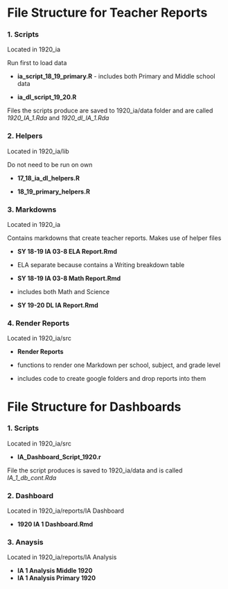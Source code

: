 File Structure for Teacher Reports
==================================

### 1. Scripts

Located in 1920\_ia

Run first to load data

-   **ia\_script\_18\_19\_primary.R** - includes both Primary and Middle
    school data

-   **ia\_dl\_script\_19\_20.R**

Files the scripts produce are saved to 1920\_ia/data folder and are
called *1920\_IA\_1.Rda* and *1920\_dl\_IA\_1.Rda*

### 2. Helpers

Located in 1920\_ia/lib

Do not need to be run on own

-   **17\_18\_ia\_dl\_helpers.R**

-   **18\_19\_primary\_helpers.R**

### 3. Markdowns

Located in 1920\_ia

Contains markdowns that create teacher reports. Makes use of helper
files

-   **SY 18-19 IA 03-8 ELA Report.Rmd**
-   ELA separate because contains a Writing breakdown table

-   **SY 18-19 IA 03-8 Math Report.Rmd**
-   includes both Math and Science

-   **SY 19-20 DL IA Report.Rmd**

### 4. Render Reports

Located in 1920\_ia/src

-   **Render Reports**

-   functions to render one Markdown per school, subject, and grade
    level

-   includes code to create google folders and drop reports into them

File Structure for Dashboards
=============================

### 1. Scripts

Located in 1920\_ia/src

-   **IA\_Dashboard\_Script\_1920.r**

File the script produces is saved to 1920\_ia/data and is called
*IA\_1\_db\_cont.Rda*

### 2. Dashboard

Located in 1920\_ia/reports/IA Dashboard

-   **1920 IA 1 Dashboard.Rmd**

### 3. Anaysis

Located in 1920\_ia/reports/IA Analysis

-   **IA 1 Analysis Middle 1920**
-   **IA 1 Analysis Primary 1920**
